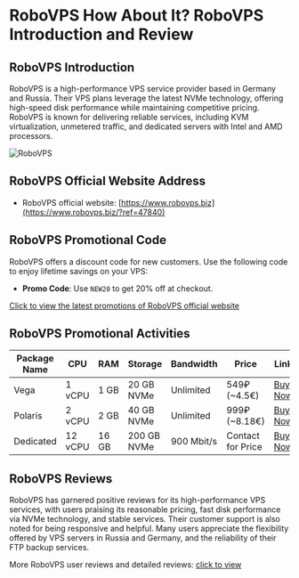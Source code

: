# RoboVPS How About It? RoboVPS Introduction and Review

## RoboVPS Introduction

RoboVPS is a high-performance VPS service provider based in Germany and Russia. Their VPS plans leverage the latest NVMe technology, offering high-speed disk performance while maintaining competitive pricing. RoboVPS is known for delivering reliable services, including KVM virtualization, unmetered traffic, and dedicated servers with Intel and AMD processors.

![RoboVPS](https://github.com/user-attachments/assets/430b3314-e1e7-4ebc-aa9d-a998b5b2a3d3)

## RoboVPS Official Website Address

- RoboVPS official website: [https://www.robovps.biz](https://www.robovps.biz/?ref=47840)

## RoboVPS Promotional Code

RoboVPS offers a discount code for new customers. Use the following code to enjoy lifetime savings on your VPS:

- **Promo Code**: Use `NEW20` to get 20% off at checkout.

[Click to view the latest promotions of RoboVPS official website](https://www.robovps.biz/?ref=47840)

## RoboVPS Promotional Activities

| Package Name | CPU       | RAM   | Storage    | Bandwidth     | Price             | Link                        |
|--------------|-----------|-------|------------|---------------|-------------------|-----------------------------|
| Vega         | 1 vCPU    | 1 GB  | 20 GB NVMe | Unlimited     | 549₽ (~4.5€)      | [Buy Now](https://www.robovps.biz/?ref=47840) |
| Polaris      | 2 vCPU    | 2 GB  | 40 GB NVMe | Unlimited     | 999₽ (~8.18€)     | [Buy Now](https://www.robovps.biz/?ref=47840) |
| Dedicated    | 12 vCPU   | 16 GB | 200 GB NVMe| 900 Mbit/s    | Contact for Price | [Buy Now](https://www.robovps.biz/?ref=47840) |

## RoboVPS Reviews

RoboVPS has garnered positive reviews for its high-performance VPS services, with users praising its reasonable pricing, fast disk performance via NVMe technology, and stable services. Their customer support is also noted for being responsive and helpful. Many users appreciate the flexibility offered by VPS servers in Russia and Germany, and the reliability of their FTP backup services.

More RoboVPS user reviews and detailed reviews: [click to view](https://www.robovps.biz/?ref=47840)
